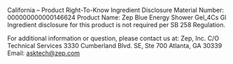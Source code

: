 
 
 
California – Product Right-To-Know Ingredient Disclosure 
Material Number: 000000000000146624 
Product Name: Zep Blue Energy Shower Gel_4Cs Gl 
Ingredient disclosure for this product is not required per SB 258 Regulation. 
 
For additional information or question, please contact us at: 
Zep, Inc. 
C/O Technical Services 
3330 Cumberland Blvd. SE, Ste 700 
Atlanta, GA 30339 
Email: asktech@zep.com 
 
 
 
 
